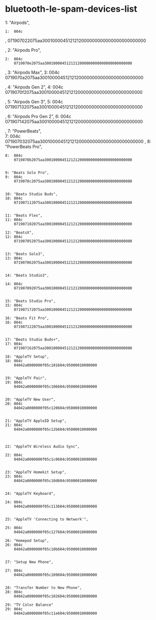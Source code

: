 # bluetooth-le-spam-devices-list

   1: "Airpods",

    1:  004c
,       071907022075aa3001000045121212000000000000000000000000


,   2: "Airpods Pro",

    2:  004c 
        0719070e2075aa3001000045121212000000000000000000000000


,   3: "Airpods Max",
    3:  004c 
        0719070a2075aa3001000045121212000000000000000000000000


,   4: "Airpods Gen 2",
    4:  004c
        0719070f2075aa3001000045121212000000000000000000000000


,   5: "Airpods Gen 3",
    5:  004c
        071907132075aa3001000045121212000000000000000000000000


,   6: "Airpods Pro Gen 2",
    6:  004c 
        071907142075aa3001000045121212000000000000000000000000

,   7: "PowerBeats",     
    7:  004c  
        071907032075aa3001000045121212000000000000000000000000
, 
    8: "PowerBeats Pro",

    8:  004c 
        0719070b2075aa3001000045121212000000000000000000000000


    9: "Beats Solo Pro",
    9:  004c
        0719070c2075aa3001000045121212000000000000000000000000


    10: "Beats Studio Buds",
    10: 004c 
        071907112075aa3001000045121212000000000000000000000000


    11: "Beats Flex",
    11: 004c
        071907102075aa3001000045121212000000000000000000000000

    12: "BeatsX",
    12: 004c
        071907052075aa3001000045121212000000000000000000000000


    13: "Beats Solo3",
    13: 004c 
        071907062075aa3001000045121212000000000000000000000000


    14: "Beats Studio3",

    14: 004c 
        071907092075aa3001000045121212000000000000000000000000


    15: "Beats Studio Pro",
    15: 004c
        071907172075aa3001000045121212000000000000000000000000

    16: "Beats Fit Pro",
    16: 004c 
        071907122075aa3001000045121212000000000000000000000000


    17: "Beats Studio Buds+",
    17: 004c 
        071907162075aa3001000045121212000000000000000000000000

    18: "AppleTV Setup",
    18: 004c 
        04042a0000000f05c101604c95000010000000


    19: "AppleTV Pair",
    19: 004c 
        04042a0000000f05c106604c95000010000000


    20: "AppleTV New User",
    20: 004c
        04042a0000000f05c120604c95000010000000


    21: "AppleTV AppleID Setup",
    21: 004c 
        04042a0000000f05c12b604c95000010000000



    22: "AppleTV Wireless Audio Sync",

    22: 004c 
        04042a0000000f05c1c0604c95000010000000


    23: "AppleTV Homekit Setup",
    23: 004c
        04042a0000000f05c10d604c95000010000000


    24: "AppleTV Keyboard",

    24: 004c
        04042a0000000f05c113604c95000010000000


    25: "AppleTV 'Connecting to Network'",

    25: 004c 
        04042a0000000f05c127604c95000010000000

    26: "Homepod Setup",
    26: 004c 
        04042a0000000f05c10b604c95000010000000


    27: "Setup New Phone",

    27: 004c 
        04042a0000000f05c109604c95000010000000


    28: "Transfer Number to New Phone",
    28: 004c
        04042a0000000f05c102604c95000010000000

    29: "TV Color Balance"
    29: 004c 
        04042a0000000f05c11e604c95000010000000
